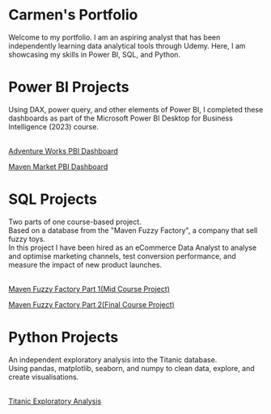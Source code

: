 <h1><a href="#">&#x200B;</a>Carmen's Portfolio</h1>
Welcome to my portfolio. I am an aspiring analyst that has been independently learning data analytical tools through Udemy. Here, I am showcasing my skills in Power BI,
SQL, and Python.

<h1><a href="#">&#x200B;</a>Power BI Projects</h1>
Using DAX, power query, and other elements of Power BI, I completed these dashboards as part of the Microsoft Power BI Desktop for Business Intelligence (2023) course.
<br>
<br>

[Adventure Works PBI Dashboard](https://github.com/cdanielz98/cdanielz98.github.io/blob/main/adventureworks%20report%5B1625%5D.pbix)

[Maven Market PBI Dashboard](https://github.com/cdanielz98/cdanielz98.github.io/blob/main/MavenMarket_Report.pbix)

<h1><a href="#">&#x200B;</a>SQL Projects</h1>
Two parts of one course-based project. <br>
Based on a database from the "Maven Fuzzy Factory", a company that sell fuzzy toys.<br>
In this project I have been hired as an eCommerce Data Analyst to analyse and optimise marketing channels, test conversion performance, and measure the impact of new product launches.
<br>
<br>

[Maven Fuzzy Factory Part 1(Mid Course Project)](https://github.com/cdanielz98/sql_mavenfuzzy_pt1)

[Maven Fuzzy Factory Part 2(Final Course Project)](https://github.com/cdanielz98/sql_mavenfuzzy_pt2)

<h1><a href="#">&#x200B;</a>Python Projects</h1>
An independent exploratory analysis into the Titanic database. <br>
Using pandas, matplotlib, seaborn, and numpy to clean data, explore, and create visualisations.
<br>
<br>

[Titanic Exploratory Analysis](https://github.com/cdanielz98/cdanielz98.github.io/blob/main/TitanicExploratoryAnalysis.ipynb)

